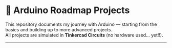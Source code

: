 # 🚀 Arduino Roadmap Projects

This repository documents my journey with Arduino — starting from the basics and building up to more advanced projects.  
All projects are simulated in **Tinkercad Circuits** (no hardware used... yet!!).

---

